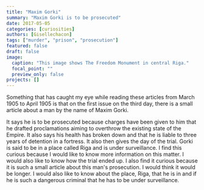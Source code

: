 ```yaml
---
title: "Maxim Gorki"
summary: "Maxim Gorki is to be prosecuted"
date: 2017-05-05
categories: [curiosities]
authors: [Gisellechacon]
tags: ["murder", "prison", "prosecution"]
featured: false
draft: false
image:
  caption: "This image shows The Freedom Monument in central Riga."
  focal_point: ""
  preview_only: false
projects: []
---
```

Something that has caught my eye while reading these articles from March 1905 to April 1905 is that on the first issue on the third day, there is a small article about a man by the name of Maxim Gorki.

It says he is to be prosecuted because charges have been given to him that he drafted proclamations aiming to overthrow the existing state of the Empire. It also says his health has broken down and that he is liable to three years of detention in a fortress. It also then gives the day of the trial. Gorki is said to be in a place called Riga and is under surveillance. I find this curious because I would like to know more information on this matter. I would also like to know how the trial ended up. I also find it curious because it is such a small article about this man's prosecution. I would think it would be longer. I would also like to know about the place, Riga, that he is in and if he is such a dangerous criminal that he has to be under surveillance.
